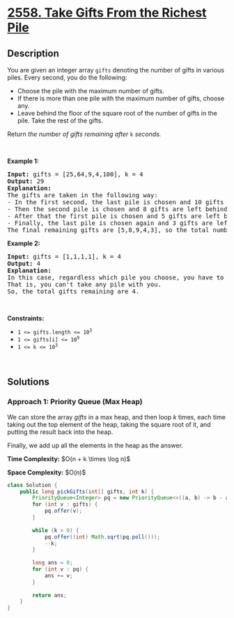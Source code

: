 # [2558. Take Gifts From the Richest Pile](https://leetcode.com/problems/take-gifts-from-the-richest-pile)

## Description

<p>You are given an integer array <code>gifts</code> denoting the number of gifts in various piles. Every second, you do the following:</p>

<ul>
    <li>Choose the pile with the maximum number of gifts.</li>
    <li>If there is more than one pile with the maximum number of gifts, choose any.</li>
    <li>Leave behind the floor of the square root of the number of gifts in the pile. Take the rest of the gifts.</li>
</ul>

<p>Return <em>the number of gifts remaining after </em><code>k</code><em> seconds.</em></p>
<p>&nbsp;</p>

<p><strong class="example">Example 1:</strong></p>
<pre>
<strong>Input:</strong> gifts = [25,64,9,4,100], k = 4
<strong>Output:</strong> 29
<strong>Explanation:</strong> 
The gifts are taken in the following way:
- In the first second, the last pile is chosen and 10 gifts are left behind.
- Then the second pile is chosen and 8 gifts are left behind.
- After that the first pile is chosen and 5 gifts are left behind.
- Finally, the last pile is chosen again and 3 gifts are left behind.
The final remaining gifts are [5,8,9,4,3], so the total number of gifts remaining is 29.
</pre>

<p><strong class="example">Example 2:</strong></p>
<pre>
<strong>Input:</strong> gifts = [1,1,1,1], k = 4
<strong>Output:</strong> 4
<strong>Explanation:</strong> 
In this case, regardless which pile you choose, you have to leave behind 1 gift in each pile. 
That is, you can&#39;t take any pile with you. 
So, the total gifts remaining are 4.
</pre>
<p>&nbsp;</p>

<p><strong>Constraints:</strong></p>
<ul>
    <li><code>1 &lt;= gifts.length &lt;= 10<sup>3</sup></code></li>
    <li><code>1 &lt;= gifts[i] &lt;= 10<sup>9</sup></code></li>
    <li><code>1 &lt;= k &lt;= 10<sup>3</sup></code></li>
</ul>
<p>&nbsp;</p>

## Solutions

### **Approach 1: Priority Queue (Max Heap)**

We can store the array $gifts$ in a max heap, and then loop $k$ times, each time taking out the top element of the heap, taking the square root of it, and putting the result back into the heap.

Finally, we add up all the elements in the heap as the answer.

<p><strong>Time Complexity:</strong> $O(n + k \times \log n)$</p>
<p><strong>Space Complexity:</strong> $O(n)$</p>

```java
class Solution {
    public long pickGifts(int[] gifts, int k) {
        PriorityQueue<Integer> pq = new PriorityQueue<>((a, b) -> b - a);
        for (int v : gifts) {
            pq.offer(v);
        }
        
        while (k > 0) {
            pq.offer((int) Math.sqrt(pq.poll()));
            --k;
        }
        
        long ans = 0;
        for (int v : pq) {
            ans += v;
        }
        
        return ans;
    }
}
```